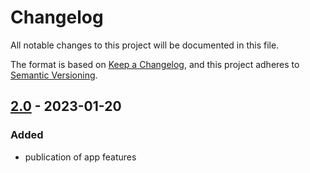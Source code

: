 # Changelog
All notable changes to this project will be documented in this file.

The format is based on [Keep a Changelog](https://keepachangelog.com/en/1.0.0/),
and this project adheres to [Semantic Versioning](https://semver.org/spec/v2.0.0.html).

## [2.0](https://git.d3data.de/D3Public/GoogleAnalytics4/compare/1.0...2.0) - 2023-01-20
### Added
- publication of app features
